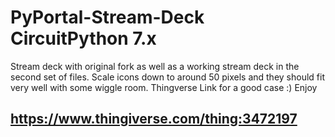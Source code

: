 # PyPortal-Stream-Deck CircuitPython 7.x
Stream deck with original fork as well as a working stream deck in the second set of files. 
Scale icons down to around 50 pixels and they should fit very well with some wiggle room.
Thingverse Link for a good case :) Enjoy
## https://www.thingiverse.com/thing:3472197

